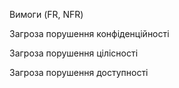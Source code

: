 Вимоги
(FR, NFR)

Загроза
порушення
конфіденційності

Загроза
порушення
цілісності

Загроза
порушення
доступності
